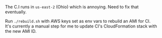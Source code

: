 The C.I runs in `us-east-2` (Ohio) which is annoying. Need to fix that eventually.

Run `./rebuild.sh` with AWS keys set as env vars to rebuild an AMI for CI. 
It's currently a manual step for me to update CI's CloudFormation stack with the new AMI ID. 